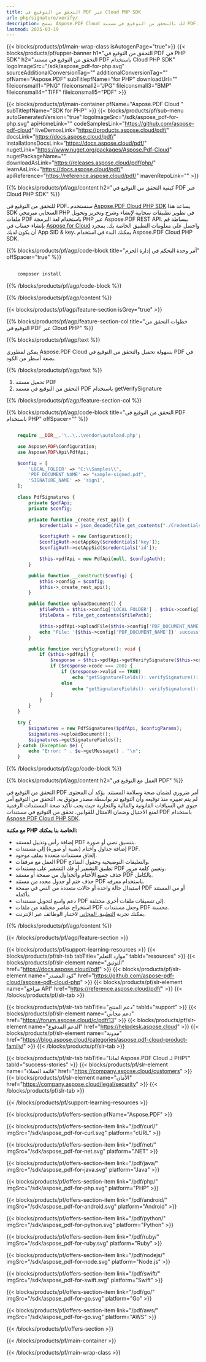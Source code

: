 ```yaml
---
title: التحقق من التوقيع في PDF عبر Cloud PHP SDK
url: php/signature/verify/
description: تسمح Aspose.PDF Cloud لك بالتحقق من التوقيع في مستند PDF. تحقق من كود المصدر PHP للتحقق من التوقيع في ملف PDF.
lastmod: 2025-03-19
---
```


{{< blocks/products/pf/main-wrap-class isAutogenPage="true">}}
{{< blocks/products/pf/upper-banner h1="التحقق من التوقيع في PDF في PHP SDK" h2="التحقق من التوقيع في مستند PDF باستخدام Cloud PHP SDK" logoImageSrc="/sdk/aspose_pdf-for-php.svg" sourceAdditionalConversionTag="" additionalConversionTag="" pfName="Aspose.PDF" subTitlepfName="for PHP" downloadUrl="" fileiconsmall1="PNG" fileiconsmall2="JPG" fileiconsmall3="BMP" fileiconsmall4="TIFF" fileiconsmall5="PDF" >}}

{{< blocks/products/pf/main-container pfName="Aspose.PDF Cloud " subTitlepfName="SDK for PHP" >}}
{{< blocks/products/pf/sub-menu autoGeneratedVersion="true" logoImageSrc="/sdk/aspose_pdf-for-php.svg" apiHomeLink="" codeSamplesLink="https://github.com/aspose-pdf-cloud" liveDemosLink="https://products.aspose.cloud/pdf/" docsLink="https://docs.aspose.cloud/pdf/" installationsDocsLink="https://docs.aspose.cloud/pdf/" nugetLink="https://www.nuget.org/packages/Aspose.Pdf-Cloud" nugetPackageName="" downloadAsLink="https://releases.aspose.cloud/pdf/php/" learnAsLink="https://docs.aspose.cloud/pdf/" apiReference="https://reference.aspose.cloud/pdf/" mavenRepoLink="" >}}

{{% blocks/products/pf/agp/content h2="كيفية التحقق من التوقيع في PDF عبر Cloud PHP SDK" %}}

للتحقق من التوقيع في PDF، سنستخدم
[Aspose.PDF Cloud PHP SDK](https://products.aspose.cloud/pdf/php/)
يساعد هذا SDK السحابي مبرمجي PHP في تطوير تطبيقات سحابية لإنشاء وشرح وتحرير وتحويل ملفات PDF باستخدام لغة البرمجة PHP عبر Aspose.PDF REST API. ببساطة قم بإنشاء حساب في [Aspose for Cloud](https://dashboard.aspose.cloud/#/apps) واحصل على معلومات التطبيق الخاصة بك. بمجرد أن يكون لديك App SID & key، يمكنك البدء في استخدام Aspose.PDF Cloud PHP SDK.

{{% blocks/products/pf/agp/code-block title="أمر وحدة التحكم في إدارة الحزم" offSpacer="true" %}}

```bash
     
    composer install

```

{{% /blocks/products/pf/agp/code-block %}}

{{% /blocks/products/pf/agp/content %}}

{{< blocks/products/pf/agp/feature-section isGrey="true" >}}

{{% blocks/products/pf/agp/feature-section-col title="خطوات التحقق من التوقيع في PDF عبر Cloud PHP" %}}

{{% blocks/products/pf/agp/text %}}

يمكن لمطوري Aspose.PDF Cloud بسهولة تحميل والتحقق من التوقيع في PDF في بضعة أسطر من الكود.

{{% /blocks/products/pf/agp/text %}}

1. تحميل مستند PDF
1. التحقق من التوقيع في مستند PDF باستخدام getVerifySignature

{{% /blocks/products/pf/agp/feature-section-col %}}

{{% blocks/products/pf/agp/code-block title="التحقق من التوقيع في PDF باستخدام PHP" offSpacer="" %}}

```php

    require __DIR__.'\..\..\vendor\autoload.php';

    use Aspose\PDF\Configuration;
    use Aspose\PDF\Api\PdfApi;

    $config = [
        'LOCAL_FOLDER' => "C:\\Samples\\",
        'PDF_DOCUMENT_NAME' => "sample-signed.pdf",
        'SIGNATURE_NAME' => 'sign1',
    ];

    class PdfSignatures {
        private $pdfApi;
        private $config;

        private function _create_rest_api() {
            $credentials = json_decode(file_get_contents("./Credentials/credentials.json"), true);

            $configAuth = new Configuration();
            $configAuth->setAppKey($credentials['key']);
            $configAuth->setAppSid($credentials['id']);

            $this->pdfApi = new PdfApi(null, $configAuth);
        }

        public function __construct($config) {
            $this->config = $config;
            $this->_create_rest_api();
        }

        public function uploadDocument() {
            $filePath = $this->config['LOCAL_FOLDER'] . $this->config['PDF_DOCUMENT_NAME'];
            $fileData = file_get_contents($filePath);

            $this->pdfApi->uploadFile($this->config['PDF_DOCUMENT_NAME'], $fileData);
            echo "File: '{$this->config['PDF_DOCUMENT_NAME']}' successfully uploaded.\n";
        }

        public function verifySignature(): void {
            if ($this->pdfApi) {
                $response = $this->pdfApi->getVerifySignature($this->config['PDF_DOCUMENT_NAME'], $this->config['SIGNATURE_NAME']);
                if ($response->code === 200) {
                    if ($response->valid == TRUE)
                        echo "getSignatureFields(): verifySignature(): Signature is VALID for the '" . $this->config['PDF_DOCUMENT_NAME'] . "' document.";
                    else
                        echo "getSignatureFields(): verifySignature(): Signature is NOT VALID for the '" . $this->config['PDF_DOCUMENT_NAME'] . "' document.";
                }
            }
        }
    }

    try {
        $signatures = new PdfSignatures($pdfApi, $configParams);
        $signatures->uploadDocument();
        $signatures->getSignatureFields();
    } catch (Exception $e) {
        echo "Error: " . $e->getMessage() . "\n";
    }
```

{{% /blocks/products/pf/agp/code-block %}}

{{% blocks/products/pf/agp/content h2="العمل مع التوقيع في PDF" %}}

التحقق من التوقيع في PDF أمر ضروري لضمان صحة وسلامة المستند. يؤكد أن المحتوى لم يتم تغييره منذ توقيعه وأن التوقيع تم بواسطة مصدر موثوق به. التحقق من التوقيع أمر حيوي في السياقات القانونية والمالية والتجارية حيث يجب تأكيد صحة المستندات الرقمية لمنع الاحتيال وضمان الامتثال للقوانين.
تحقق من التوقيع في مستندات PDF باستخدام [Aspose.PDF Cloud PHP SDK](https://products.aspose.cloud/pdf/php/).

**مع مكتبة PHP الخاصة بنا يمكنك:**

+ إضافة رأس وتذييل لمستند PDF بتنسيق نصي أو صورة.
+ إضافة جداول وأختام (نصية أو صورة) إلى مستندات PDF.
+ إلحاق مستندات متعددة بملف موجود.
+ العمل مع مرفقات PDF والتعليقات التوضيحية وحقول النماذج.
+ تطبيق التشفير أو فك التشفير على مستندات PDF وتعيين كلمة مرور.
+ حذف جميع الأختام والجداول من صفحة أو مستند PDF بالكامل.
+ حذف ختم أو جدول محدد من مستند PDF باستخدام معرفه.
+ استبدال حالة واحدة أو حالات متعددة من النص في صفحة PDF أو من المستند بأكمله.
+ دعم واسع لتحويل مستندات PDF إلى تنسيقات ملفات أخرى مختلفة.
+ استخراج عناصر مختلفة من ملفات PDF وجعل مستندات PDF محسنة.
+ يمكنك تجربة [التطبيق المجاني](https://products.aspose.app/pdf/family) لاختبار الوظائف عبر الإنترنت.

{{% /blocks/products/pf/agp/content %}}

{{< /blocks/products/pf/agp/feature-section >}}

{{< blocks/products/pf/support-learning-resources >}}
{{< blocks/products/pf/slr-tab tabTitle="موارد التعلم" tabId="resources" >}}
{{< blocks/products/pf/slr-element name="التوثيق" href="https://docs.aspose.cloud/pdf" >}}
{{< blocks/products/pf/slr-element name="كود المصدر" href="https://github.com/aspose-pdf-cloud/aspose-pdf-cloud-php" >}}
{{< blocks/products/pf/slr-element name="مراجع API" href="https://reference.aspose.cloud/pdf/" >}}
{{< /blocks/products/pf/slr-tab >}}

{{< blocks/products/pf/slr-tab tabTitle="دعم المنتج" tabId="support" >}}
{{< blocks/products/pf/slr-element name="دعم مجاني" href="https://forum.aspose.cloud/c/pdf/13" >}}
{{< blocks/products/pf/slr-element name="الدعم المدفوع" href="https://helpdesk.aspose.cloud" >}}
{{< blocks/products/pf/slr-element name="مدونة" href="https://blog.aspose.cloud/categories/aspose.pdf-cloud-product-family/" >}}
{{< /blocks/products/pf/slr-tab >}}

{{< blocks/products/pf/slr-tab tabTitle="لماذا Aspose.PDF Cloud لـ PHP؟" tabId="success-stories" >}}
{{< blocks/products/pf/slr-element name="قائمة العملاء" href="https://company.aspose.cloud/customers" >}}
{{< blocks/products/pf/slr-element name="الأمان" href="https://company.aspose.cloud/legal/security" >}}
{{< /blocks/products/pf/slr-tab >}}

{{< /blocks/products/pf/support-learning-resources >}}

{{< blocks/products/pf/offers-section pfName="Aspose.PDF" >}}

{{< blocks/products/pf/offers-section-item link="/pdf/curl/" imgSrc="/sdk/aspose_pdf-for-curl.svg" platform="cURL" >}}

{{< blocks/products/pf/offers-section-item link="/pdf/net/" imgSrc="/sdk/aspose_pdf-for-net.svg" platform=".NET" >}}

{{< blocks/products/pf/offers-section-item link="/pdf/java/" imgSrc="/sdk/aspose_pdf-for-java.svg" platform="Java" >}}

{{< blocks/products/pf/offers-section-item link="/pdf/php/" imgSrc="/sdk/aspose_pdf-for-php.svg" platform="PHP" >}}

{{< blocks/products/pf/offers-section-item link="/pdf/android/" imgSrc="/sdk/aspose_pdf-for-android.svg" platform="Android" >}}

{{< blocks/products/pf/offers-section-item link="/pdf/python/" imgSrc="/sdk/aspose_pdf-for-python.svg" platform="Python" >}}

{{< blocks/products/pf/offers-section-item link="/pdf/ruby/" imgSrc="/sdk/aspose_pdf-for-ruby.svg" platform="Ruby" >}}

{{< blocks/products/pf/offers-section-item link="/pdf/nodejs/" imgSrc="/sdk/aspose_pdf-for-node.svg" platform="Node.js" >}}

{{< blocks/products/pf/offers-section-item link="/pdf/swift/" imgSrc="/sdk/aspose_pdf-for-swift.svg" platform="Swift" >}}

{{< blocks/products/pf/offers-section-item link="/pdf/go/" imgSrc="/sdk/aspose_pdf-for-go.svg" platform="Go" >}}

{{< blocks/products/pf/offers-section-item link="/pdf/aws/" imgSrc="/sdk/aspose_pdf-for-go.svg" platform="AWS" >}}

{{< /blocks/products/pf/offers-section >}}

<!-- aboutfile Ends -->

{{< /blocks/products/pf/main-container >}}

{{< /blocks/products/pf/main-wrap-class >}}

